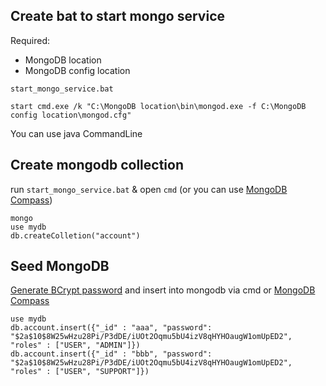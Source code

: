 ## Create bat to start mongo service
Required: 
* MongoDB location
* MongoDB config location

`start_mongo_service.bat`
```
start cmd.exe /k "C:\MongoDB location\bin\mongod.exe -f C:\MongoDB config location\mongod.cfg"
```
You can use java CommandLine

## Create mongodb collection
run `start_mongo_service.bat` & open `cmd` (or you can use [MongoDB Compass](https://www.mongodb.com/products/compass))
```
mongo
use mydb
db.createColletion("account")
```

## Seed MongoDB
[Generate BCrypt password](https://www.dailycred.com/article/bcrypt-calculator) and insert into mongodb via cmd or [MongoDB Compass](https://www.mongodb.com/products/compass)
```
use mydb
db.account.insert({"_id" : "aaa", "password": "$2a$10$8W25wHzu28Pi/P3dDE/iUOt2Oqmu5bU4izV8qHYHOaugW1omUpED2",  "roles" : ["USER", "ADMIN"]})
db.account.insert({"_id" : "bbb", "password": "$2a$10$8W25wHzu28Pi/P3dDE/iUOt2Oqmu5bU4izV8qHYHOaugW1omUpED2", "roles" : ["USER", "SUPPORT"]})
```
